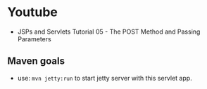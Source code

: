 # Youtube
* JSPs and Servlets Tutorial 05 - The POST Method and Passing Parameters

## Maven goals

* use: <code>mvn jetty:run</code> to start jetty server with this servlet app.